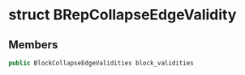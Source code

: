 # struct BRepCollapseEdgeValidity


## Members

```cpp
public BlockCollapseEdgeValidities block_validities

```



